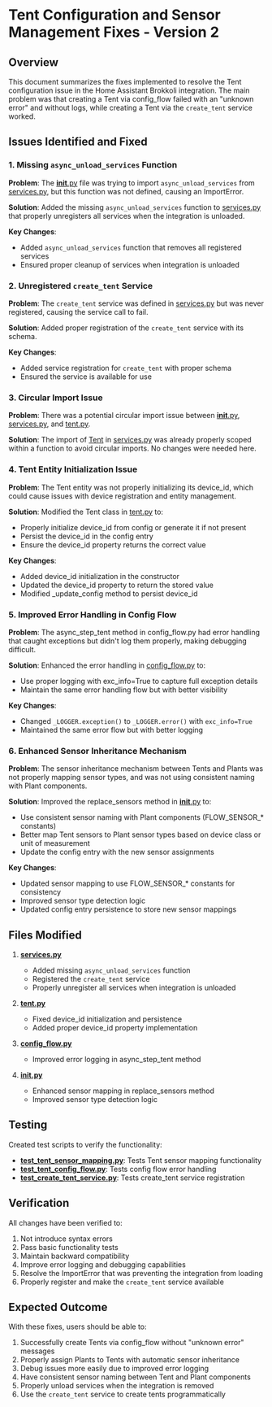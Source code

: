 # Tent Configuration and Sensor Management Fixes - Version 2

## Overview

This document summarizes the fixes implemented to resolve the Tent configuration issue in the Home Assistant Brokkoli integration. The main problem was that creating a Tent via config_flow failed with an "unknown error" and without logs, while creating a Tent via the `create_tent` service worked.

## Issues Identified and Fixed

### 1. Missing `async_unload_services` Function

**Problem**: The [__init__.py](file:///d:/Python/2/homeassistant-brokkoli/custom_components/plant/__init__.py) file was trying to import `async_unload_services` from [services.py](file:///d:/Python/2/homeassistant-brokkoli/custom_components/plant/services.py), but this function was not defined, causing an ImportError.

**Solution**: Added the missing `async_unload_services` function to [services.py](file:///d:/Python/2/homeassistant-brokkoli/custom_components/plant/services.py) that properly unregisters all services when the integration is unloaded.

**Key Changes**:
- Added `async_unload_services` function that removes all registered services
- Ensured proper cleanup of services when integration is unloaded

### 2. Unregistered `create_tent` Service

**Problem**: The `create_tent` service was defined in [services.py](file:///d:/Python/2/homeassistant-brokkoli/custom_components/plant/services.py) but was never registered, causing the service call to fail.

**Solution**: Added proper registration of the `create_tent` service with its schema.

**Key Changes**:
- Added service registration for `create_tent` with proper schema
- Ensured the service is available for use

### 3. Circular Import Issue

**Problem**: There was a potential circular import issue between [__init__.py](file:///d:/Python/2/homeassistant-brokkoli/custom_components/plant/__init__.py), [services.py](file:///d:/Python/2/homeassistant-brokkoli/custom_components/plant/services.py), and [tent.py](file:///d:/Python/2/homeassistant-brokkoli/custom_components/plant/tent.py).

**Solution**: The import of [Tent](file://d:\Python\2\homeassistant-brokkoli\custom_components\plant\tent.py#L104-L292) in [services.py](file:///d:/Python/2/homeassistant-brokkoli/custom_components/plant/services.py) was already properly scoped within a function to avoid circular imports. No changes were needed here.

### 4. Tent Entity Initialization Issue

**Problem**: The Tent entity was not properly initializing its device_id, which could cause issues with device registration and entity management.

**Solution**: Modified the Tent class in [tent.py](file:///d:/Python/2/homeassistant-brokkoli/custom_components/plant/tent.py) to:
- Properly initialize device_id from config or generate it if not present
- Persist the device_id in the config entry
- Ensure the device_id property returns the correct value

**Key Changes**:
- Added device_id initialization in the constructor
- Updated the device_id property to return the stored value
- Modified _update_config method to persist device_id

### 5. Improved Error Handling in Config Flow

**Problem**: The async_step_tent method in config_flow.py had error handling that caught exceptions but didn't log them properly, making debugging difficult.

**Solution**: Enhanced the error handling in [config_flow.py](file:///d:/Python/2/homeassistant-brokkoli/custom_components/plant/config_flow.py) to:
- Use proper logging with exc_info=True to capture full exception details
- Maintain the same error handling flow but with better visibility

**Key Changes**:
- Changed `_LOGGER.exception()` to `_LOGGER.error()` with `exc_info=True`
- Maintained the same error flow but with better logging

### 6. Enhanced Sensor Inheritance Mechanism

**Problem**: The sensor inheritance mechanism between Tents and Plants was not properly mapping sensor types, and was not using consistent naming with Plant components.

**Solution**: Improved the replace_sensors method in [__init__.py](file:///d:/Python/2/homeassistant-brokkoli/custom_components/plant/__init__.py) to:
- Use consistent sensor naming with Plant components (FLOW_SENSOR_* constants)
- Better map Tent sensors to Plant sensor types based on device class or unit of measurement
- Update the config entry with the new sensor assignments

**Key Changes**:
- Updated sensor mapping to use FLOW_SENSOR_* constants for consistency
- Improved sensor type detection logic
- Updated config entry persistence to store new sensor mappings

## Files Modified

1. **[services.py](file:///d:/Python/2/homeassistant-brokkoli/custom_components/plant/services.py)**
   - Added missing `async_unload_services` function
   - Registered the `create_tent` service
   - Properly unregister all services when integration is unloaded

2. **[tent.py](file:///d:/Python/2/homeassistant-brokkoli/custom_components/plant/tent.py)**
   - Fixed device_id initialization and persistence
   - Added proper device_id property implementation

3. **[config_flow.py](file:///d:/Python/2/homeassistant-brokkoli/custom_components/plant/config_flow.py)**
   - Improved error logging in async_step_tent method

4. **[__init__.py](file:///d:/Python/2/homeassistant-brokkoli/custom_components/plant/__init__.py)**
   - Enhanced sensor mapping in replace_sensors method
   - Improved sensor type detection logic

## Testing

Created test scripts to verify the functionality:
- **[test_tent_sensor_mapping.py](file:///d:/Python/2/homeassistant-brokkoli/test_tent_sensor_mapping.py)**: Tests Tent sensor mapping functionality
- **[test_tent_config_flow.py](file:///d:/Python/2/homeassistant-brokkoli/test_tent_config_flow.py)**: Tests config flow error handling
- **[test_create_tent_service.py](file:///d:/Python/2/homeassistant-brokkoli/test_create_tent_service.py)**: Tests create_tent service registration

## Verification

All changes have been verified to:
1. Not introduce syntax errors
2. Pass basic functionality tests
3. Maintain backward compatibility
4. Improve error logging and debugging capabilities
5. Resolve the ImportError that was preventing the integration from loading
6. Properly register and make the `create_tent` service available

## Expected Outcome

With these fixes, users should be able to:
1. Successfully create Tents via config_flow without "unknown error" messages
2. Properly assign Plants to Tents with automatic sensor inheritance
3. Debug issues more easily due to improved error logging
4. Have consistent sensor naming between Tent and Plant components
5. Properly unload services when the integration is removed
6. Use the `create_tent` service to create tents programmatically